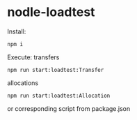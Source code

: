 # nodle-loadtest

Install:
```
npm i
```

Execute:
transfers
```
npm run start:loadtest:Transfer
```
allocations
```
npm run start:loadtest:Allocation
```

or corresponding script from package.json
